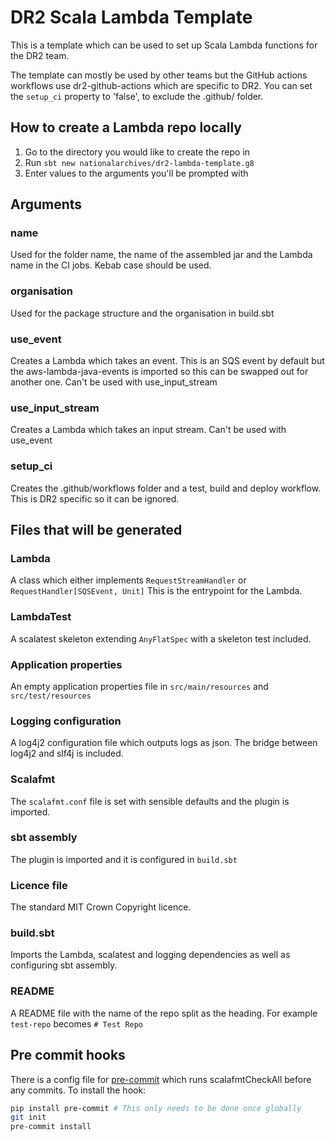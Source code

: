 # DR2 Scala Lambda Template

This is a template which can be used to set up Scala Lambda functions for the DR2 team.

The template can mostly be used by other teams but the GitHub actions workflows use dr2-github-actions which are specific to DR2. 
You can set the `setup_ci` property to 'false', to exclude the .github/ folder.

## How to create a Lambda repo locally

1. Go to the directory you would like to create the repo in
2. Run `sbt new nationalarchives/dr2-lambda-template.g8`
3. Enter values to the arguments you'll be prompted with

## Arguments

### name
Used for the folder name, the name of the assembled jar and the Lambda name in the CI jobs.
Kebab case should be used.
### organisation 
Used for the package structure and the organisation in build.sbt
### use_event
Creates a Lambda which takes an event. This is an SQS event by default but the aws-lambda-java-events is imported so this can be swapped out for another one.
Can't be used with use_input_stream
### use_input_stream
Creates a Lambda which takes an input stream. Can't be used with use_event
### setup_ci
Creates the .github/workflows folder and a test, build and deploy workflow. This is DR2 specific so it can be ignored.

## Files that will be generated
### Lambda
A class which either implements `RequestStreamHandler` or `RequestHandler[SQSEvent, Unit]` 
This is the entrypoint for the Lambda.

### LambdaTest
A scalatest skeleton extending `AnyFlatSpec` with a skeleton test included.

### Application properties
An empty application properties file in `src/main/resources` and `src/test/resources`

### Logging configuration
A log4j2 configuration file which outputs logs as json. 
The bridge between log4j2 and slf4j is included.

### Scalafmt
The `scalafmt.conf` file is set with sensible defaults and the plugin is imported.

### sbt assembly
The plugin is imported and it is configured in `build.sbt`

### Licence file
The standard MIT Crown Copyright licence.

### build.sbt
Imports the Lambda, scalatest and logging dependencies as well as configuring sbt assembly.

### README
A README file with the name of the repo split as the heading. For example `test-repo` becomes `# Test Repo`

## Pre commit hooks
There is a config file for [pre-commit](https://pre-commit.com/) which runs scalafmtCheckAll before any commits. To install the hook:

```bash
pip install pre-commit # This only needs to be done once globally
git init
pre-commit install
```
